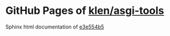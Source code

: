 GitHub Pages of [klen/asgi-tools](https://github.com/klen/asgi-tools.git)
===
Sphinx html documentation of [e3e554b5](https://github.com/klen/asgi-tools/tree/e3e554b59dad12906c34b0501e6080a8521872db)
